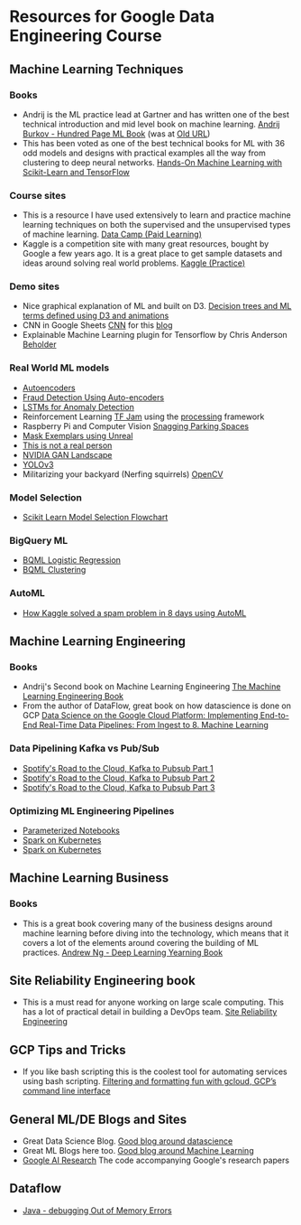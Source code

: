 # Resources for Google Data Engineering Course

## Machine Learning Techniques

### Books

- Andrij is the ML practice lead at Gartner and has written one of the best technical introduction and mid level book on machine learning. [Andrij Burkov - Hundred Page ML Book](http://themlbook.com/)
(was at [Old URL](http://www.mlyearning.org/))
- This has been voted as one of the best technical books for ML with 36 odd models and designs with practical examples all the way from clustering to deep neural networks. [Hands-On Machine Learning with Scikit-Learn and TensorFlow](http://shop.oreilly.com/product/0636920052289.do)

### Course sites

- This is a resource I have used extensively to learn and practice machine learning techniques on both the supervised and the unsupervised types of machine learning. [Data Camp (Paid Learning)](https://www.datacamp.com/home)
- Kaggle is a competition site with many great resources, bought by Google a few years ago. It is a great place to get sample datasets and ideas around solving real world problems. [Kaggle (Practice)](https://www.kaggle.com/)

### Demo sites

- Nice graphical explanation of ML and built on D3. [Decision trees and ML terms defined using D3 and animations](http://www.r2d3.us/visual-intro-to-machine-learning-part-1/)
- CNN in Google Sheets [CNN](https://docs.google.com/spreadsheets/d/1SwfVctd4TjdN2S8BL09ktpQN_41sARYzD3NEHyr-8Z0/edit?usp=sharing) for this [blog](https://towardsdatascience.com/building-a-deep-neural-net-in-google-sheets-49cdaf466da0)
- Explainable Machine Learning plugin for Tensorflow by Chris Anderson [Beholder](https://github.com/chrisranderson/beholder)

### Real World ML models

- [Autoencoders](https://www.datacamp.com/community/tutorials/autoencoder-keras-tutorial)
- [Fraud Detection Using Auto-encoders](https://www.datascience.com/blog/fraud-detection-with-tensorflow)
- [LSTMs for Anomaly Detection](https://medium.com/datadriveninvestor/lstm-neural-networks-for-anomaly-detection-4328cb9b6e27)
- Reinforcement Learning [TF Jam](https://medium.com/tensorflow/tf-jam-shooting-hoops-with-machine-learning-7a96e1236c32) using the [processing](https://processing.org/) framework
- Raspberry Pi and Computer Vision [Snagging Parking Spaces](https://medium.com/@ageitgey/snagging-parking-spaces-with-mask-r-cnn-and-python-955f2231c400)
- [Mask Exemplars using Unreal](https://medium.com/@jeff_97181/generating-image-segmentation-datasets-with-unreal-engine-4-2b5b9f75da34)
- [This is not a real person](https://www.theverge.com/tldr/2019/2/15/18226005/ai-generated-fake-people-portraits-thispersondoesnotexist-stylegan)
- [NVIDIA GAN Landscape](https://www.theverge.com/2019/3/19/18272602/ai-art-generation-gan-nvidia-doodle-landscapes)
- [YOLOv3](https://pjreddie.com/darknet/yolo/)
- Militarizing your backyard (Nerfing squirrels) [OpenCV](https://www.youtube.com/watch?v=QPgqfnKG_T4)

### Model Selection

- [Scikit Learn Model Selection Flowchart](https://scikit-learn.org/stable/tutorial/machine_learning_map/index.html)

### BigQuery ML

- [BQML Logistic Regression](https://codelabs.developers.google.com/codelabs/bqml-intro/)
- [BQML Clustering](https://towardsdatascience.com/how-to-use-k-means-clustering-in-bigquery-ml-to-understand-and-describe-your-data-better-c972c6f5733b)

### AutoML

- [How Kaggle solved a spam problem in 8 days using AutoML](https://cloud.google.com/blog/products/ai-machine-learning/how-kaggle-solved-a-spam-problem-using-automl)

## Machine Learning Engineering

### Books

- Andrij's Second book on Machine Learning Engineering [The Machine Learning Engineering Book](http://www.mlebook.com/wiki/doku.php)
- From the author of DataFlow, great book on how datascience is done on GCP [Data Science on the Google Cloud Platform: Implementing End-to-End Real-Time Data Pipelines: From Ingest to 8. Machine Learning](http://shop.oreilly.com/product/0636920057628.do)

### Data Pipelining Kafka vs Pub/Sub

- [Spotify's Road to the Cloud, Kafka to Pubsub Part 1](https://labs.spotify.com/2016/02/25/spotifys-event-delivery-the-road-to-the-cloud-part-i/)
- [Spotify's Road to the Cloud, Kafka to Pubsub Part 2](https://labs.spotify.com/2016/03/03/spotifys-event-delivery-the-road-to-the-cloud-part-ii/)
- [Spotify's Road to the Cloud, Kafka to Pubsub Part 3](https://labs.spotify.com/2016/03/10/spotifys-event-delivery-the-road-to-the-cloud-part-iii/)

### Optimizing ML Engineering Pipelines

- [Parameterized Notebooks](https://github.com/nteract/papermill)
- [Spark on Kubernetes](https://spark.apache.org/docs/latest/running-on-kubernetes.html)
- [Spark on Kubernetes](https://spark.apache.org/docs/latest/running-on-kubernetes.html)

## Machine Learning Business

### Books

- This is a great book covering many of the business designs around machine learning before diving into the technology, which means that it covers a lot of the elements around covering the building of ML practices. [Andrew Ng - Deep Learning Yearning Book](https://www.deeplearning.ai/machine-learning-yearning/)

## Site Reliability Engineering book

- This is a must read for anyone working on large scale computing. This has a lot of practical detail in building a DevOps team. [Site Reliability Engineering](https://landing.google.com/sre/)

## GCP Tips and Tricks

- If you like bash scripting this is the coolest tool for automating services using bash scripting. [Filtering and formatting fun with gcloud, GCP’s command line interface](https://cloud.google.com/blog/products/gcp/filtering-and-formatting-fun-with)

## General ML/DE Blogs and Sites

- Great Data Science Blog. [Good blog around datascience](https://towardsdatascience.com/)
- Great ML Blogs here too. [Good blog around Machine Learning](https://medium.com/)
- [Google AI Research](https://github.com/google-research) The code accompanying Google's research papers

## Dataflow

- [Java - debugging Out of Memory Errors](https://cloud.google.com/community/tutorials/dataflow-debug-oom-conditions)
